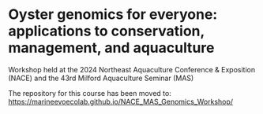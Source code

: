 # Oyster genomics for everyone: applications to conservation, management, and aquaculture
Workshop held at the 2024 Northeast Aquaculture Conference & Exposition (NACE) and the 43rd Milford Aquaculture Seminar (MAS)

The repository for this course has been moved to: <https://marineevoecolab.github.io/NACE_MAS_Genomics_Workshop/>


